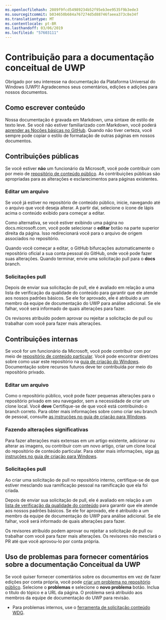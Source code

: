 ```yaml
---
ms.openlocfilehash: 2089f9fcd54989234b52f95eb3ee9535f9b3ede3
ms.sourcegitcommit: b034650b684a767274d5d88746faeea373c8e34f
ms.translationtype: MT
ms.contentlocale: pt-BR
ms.lasthandoff: 03/06/2019
ms.locfileid: "57603111"
---
```

# <a name="contributing-to-uwp-conceptual-documentation"></a>Contribuição para a documentação conceitual de UWP

Obrigado por seu interesse na documentação da Plataforma Universal do Windows (UWP)! Agradecemos seus comentários, edições e adições para nossos documentos.

## <a name="writing-content"></a>Como escrever conteúdo

Nossa documentação é gravada em Markdown, uma sintaxe de estilo de texto leve. Se você não estiver familiarizado com Markdown, você poderá [aprender as Noções básicas no GitHub](https://guides.github.com/features/mastering-markdown/). Quando não tiver certeza, você sempre pode copiar o estilo de formatação de outras páginas em nossos documentos.

## <a name="public-contributions"></a>Contribuições públicas

Se você estiver **não** um funcionário da Microsoft, você pode contribuir com por meio de [repositório de conteúdo público](https://github.com/MicrosoftDocs/windows-uwp). As contribuições públicas são apropriadas para as alterações e esclarecimentos para páginas existentes.

### <a name="editing-a-file"></a>Editar um arquivo

Se você já estiver no repositório de conteúdo público, inicie, navegando até o arquivo que você deseja alterar. A partir daí, selecione o ícone de lápis acima o conteúdo exibido para começar a editar.

Como alternativa, se você estiver exibindo uma página no docs.microsoft.com, você pode selecionar o **editar** botão na parte superior direita da página. Isso redirecionará você para o arquivo de origem associados no repositório.

Quando você começar a editar, o GitHub bifurcações automaticamente o repositório oficial a sua conta pessoal do GitHub, onde você pode fazer suas alterações. Quando terminar, envie uma solicitação pull para o **docs** branch.

### <a name="pull-requests"></a>Solicitações pull

Depois de enviar sua solicitação de pull, ele é avaliado em relação a uma lista de verificação da qualidade do conteúdo para garantir que ele atende aos nossos padrões básicos. Se ele for aprovado, ele é atribuído a um membro da equipe de documentação do UWP para análise adicional. Se ele falhar, você será informado de quais alterações para fazer.

Os revisores atribuído podem aprovar ou rejeitar a solicitação de pull ou trabalhar com você para fazer mais alterações.

## <a name="internal-contributions"></a>Contribuições internas

Se você for um funcionário da Microsoft, você pode contribuir com por meio de [repositório de conteúdo particular](https://cpubwin.visualstudio.com/_git/windows-uwp). Você pode encontrar diretrizes sobre como usar este repositório na [guia de criação do Windows](https://review.docs.microsoft.com/windows-authoring-guide/uwp/?branch=master). Documentação sobre recursos futuros deve ter contribuída por meio do repositório privado.

### <a name="editing-a-file"></a>Editar um arquivo

Como o repositório público, você pode fazer pequenas alterações para o repositório privado em seu navegador, sem a necessidade de criar um clone local. Você **deve** Certifique-se de que você está contribuindo o branch correto. Para obter mais informações sobre como criar seu branch de pessoal, consulte [as instruções no guia de criação para Windows](https://review.docs.microsoft.com/windows-authoring-guide/uwp/conceptual/branches?branch=master).

### <a name="making-substantial-changes"></a>Fazendo alterações significativas

Para fazer alterações mais extensas em um artigo existente, adicionar ou alterar as imagens, ou contribuir com um novo artigo, criar um clone local do repositório de conteúdo particular. Para obter mais informações, siga [as instruções no guia de criação para Windows](https://review.docs.microsoft.com/windows-authoring-guide/uwp/conceptual/).

### <a name="pull-requests"></a>Solicitações pull

Ao criar uma solicitação de pull no repositório interno, certifique-se de que estiver mesclando sua ramificação pessoal na ramificação que ela foi criada.

Depois de enviar sua solicitação de pull, ele é avaliado em relação a um [lista de verificação da qualidade do conteúdo](https://review.docs.microsoft.com/windows-authoring-guide/managing-contributions/editorial-checklist?branch=master) para garantir que ele atende aos nossos padrões básicos. Se ele for aprovado, ele é atribuído a um membro da equipe de documentação do UWP para análise adicional. Se ele falhar, você será informado de quais alterações para fazer.

Os revisores atribuído podem aprovar ou rejeitar a solicitação de pull ou trabalhar com você para fazer mais alterações. Os revisores não mesclará o PR até que você aprovou-lo por conta própria.

## <a name="using-issues-to-provide-feedback-on-uwp-conceptual-documentation"></a>Uso de problemas para fornecer comentários sobre a documentação Conceitual da UWP

Se você quiser fornecer comentários sobre os documentos em vez de fazer edições por conta própria, você pode [criar um problema no repositório público](https://github.com/MicrosoftDocs/windows-uwp/issues). Selecione o **problemas** e selecione o **novo problema** botão. Inclua o título do tópico e a URL da página. O problema será atribuído aos membros da equipe de documentação do UWP para revisão.

* Para problemas internos, use o [ferramenta de solicitação conteúdo WDG](https://aka.ms/pubrequest).
